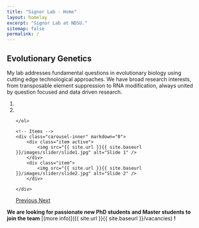 ```yaml
---
title: "Signor Lab - Home"
layout: homelay
excerpt: "Signor Lab at NDSU."
sitemap: false
permalink: /
---
```


## Evolutionary Genetics

My lab addresses fundamental questions in evolutionary biology using cutting edge technological approaches. We have broad research interests, from transposable element suppression to RNA modification, always united by question focused and data driven research.



<div markdown="0" id="carousel" class="carousel slide" data-ride="carousel" data-interval="4000" data-pause="hover" >
    <!-- Menu -->
    <ol class="carousel-indicators">
        <li data-target="#carousel" data-slide-to="0" class="active"></li>
        <li data-target="#carousel" data-slide-to="1"></li>


    </ol>

    <!-- Items -->
    <div class="carousel-inner" markdown="0">
        <div class="item active">
            <img src="{{ site.url }}{{ site.baseurl }}/images/slider/slide1.jpg" alt="Slide 1" />
        </div>
        <div class="item">
            <img src="{{ site.url }}{{ site.baseurl }}/images/slider/slide2.jpg" alt="Slide 2" />
        </div>

    </div>
  <a class="left carousel-control" href="#carousel" role="button" data-slide="prev">
    <span class="glyphicon glyphicon-chevron-left" aria-hidden="true"></span>
    <span class="sr-only">Previous</span>
  </a>
  <a class="right carousel-control" href="#carousel" role="button" data-slide="next">
    <span class="glyphicon glyphicon-chevron-right" aria-hidden="true"></span>
    <span class="sr-only">Next</span>
  </a>
</div>





 **We are  looking for passionate new PhD students and Master students to join the team** [(more info)]({{ site.url }}{{ site.baseurl }}/vacancies) **!**


<!-- <figure class="fourth">
 <img src="{{ site.url }}{{ site.baseurl }}/images/logopic/Logo_Leiden.jpg" style="width: 210px">
 </figure> -->
